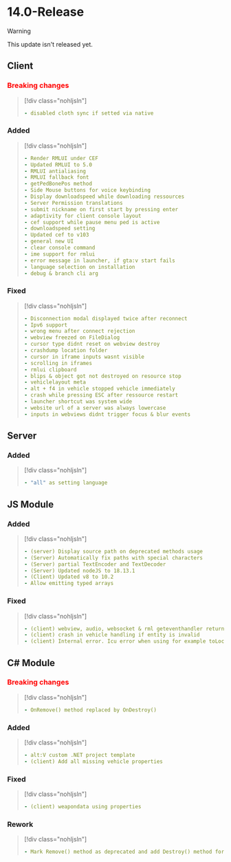 # 14.0-Release

> [!WARNING]
> This update isn't released yet.

## Client

### <span style="color: red;">Breaking changes</span>

> [!div class="nohljsln"]
> ```yaml
> - disabled cloth sync if setted via native
> ```

### Added

> [!div class="nohljsln"]
> ```yaml
> - Render RMLUI under CEF
> - Updated RMLUI to 5.0
> - RMLUI antialiasing
> - RMLUI fallback font
> - getPedBonePos method
> - Side Mouse buttons for voice keybinding
> - Display downloadspeed while downloading ressources
> - Server Permission translations
> - submit nickname on first start by pressing enter
> - adaptivity for client console layout
> - cef support while pause menu ped is active
> - downloadspeed setting
> - Updated cef to v103
> - general new UI
> - clear console command
> - ime support for rmlui
> - error message in launcher, if gta:v start fails
> - language selection on installation
> - debug & branch cli arg
> ```

### Fixed

> [!div class="nohljsln"]
> ```yaml
> - Disconnection modal displayed twice after reconnect
> - Ipv6 support
> - wrong menu after connect rejection
> - webview freezed on FileDialog
> - cursor type didnt reset on webview destroy
> - crashdump location folder
> - cursor in iframe inputs wasnt visible
> - scrolling in iframes
> - rmlui clipboard
> - blips & object got not destroyed on resource stop
> - vehiclelayout meta
> - alt + f4 in vehicle stopped vehicle immediately
> - crash while pressing ESC after ressource restart
> - launcher shortcut was system wide
> - website url of a server was always lowercase
> - inputs in webviews didnt trigger focus & blur events
> ```

## Server

### Added

> [!div class="nohljsln"]
> ```yaml
> - "all" as setting language
> ```

## JS Module

### Added
> [!div class="nohljsln"]
> ```yaml
> - (server) Display source path on deprecated methods usage
> - (Server) Automatically fix paths with special characters
> - (Server) partial TextEncoder and TextDecoder
> - (Server) Updated nodeJS to 18.13.1
> - (Client) Updated v8 to 10.2
> - Allow emitting typed arrays
> ```

### Fixed
> [!div class="nohljsln"]
> ```yaml
> - (client) webview, audio, websocket & rml geteventhandler returned removed ones
> - (client) crash in vehicle handling if entity is invalid
> - (client) Internal error. Icu error when using for example toLocaleString
> ```

## C# Module

### <span style="color: red;">Breaking changes</span>

> [!div class="nohljsln"]
> ```yaml
> - OnRemove() method replaced by OnDestroy()
> ```

### Added
> [!div class="nohljsln"]
> ```yaml
> - alt:V custom .NET project template 
> - (client) Add all missing vehicle properties
> ```

### Fixed
> [!div class="nohljsln"]
> ```yaml
> - (client) weapondata using properties
> ```

### Rework
> [!div class="nohljsln"]
> ```yaml
> - Mark Remove() method as deprecated and add Destroy() method for consistent alt:V api
> ```